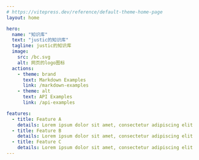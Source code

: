 ```yaml
---
# https://vitepress.dev/reference/default-theme-home-page
layout: home

hero:
  name: "知识库"
  text: "justic的知识库"
  tagline: justic的知识库
  image:
    src: /bc.svg
    alt: 网页的logo图标
  actions:
    - theme: brand
      text: Markdown Examples
      link: /markdown-examples
    - theme: alt
      text: API Examples
      link: /api-examples

features:
  - title: Feature A
    details: Lorem ipsum dolor sit amet, consectetur adipiscing elit
  - title: Feature B
    details: Lorem ipsum dolor sit amet, consectetur adipiscing elit
  - title: Feature C
    details: Lorem ipsum dolor sit amet, consectetur adipiscing elit
---
```


<meta name="referrer" content="no-referrer" />

